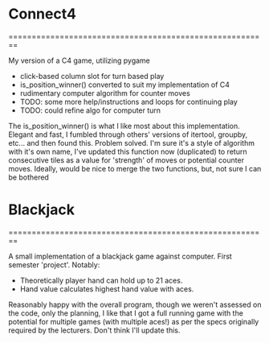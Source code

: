 # Connect4
========================================================

My version of a C4 game, utilizing pygame

- click-based column slot for turn based play
- is_position_winner() converted to suit my implementation of C4
- rudimentary computer algorithm for counter moves
- TODO: some more help/instructions and loops for continuing play 
- TODO: could refine algo for computer turn

The is_position_winner() is what I like most about this implementation. Elegant and fast, I fumbled through others' versions 
of itertool, groupby, etc... and then found this. Problem solved. I'm sure it's a style of algorithm with it's own name, I've updated this function now (duplicated) to return consecutive tiles as a value for 'strength' of moves or potential counter moves. Ideally, would be nice to merge the two functions, but, not sure I can be bothered

# Blackjack
========================================================

A small implementation of a blackjack game against computer. First semester 'project'. 
Notably:
- Theoretically player hand can hold up to 21 aces. 
- Hand value calculates highest hand value with aces.

Reasonably happy with the overall program, though we weren't assessed on the code, only the planning, I like that I got a full running game with the potential for multiple games (with multiple aces!) as per the specs originally required by the lecturers.
Don't think I'll update this.
